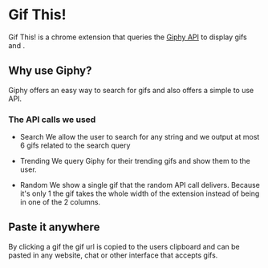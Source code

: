 Gif This!
=====

Gif This! is a chrome extension that queries the [Giphy API](https://github.com/giphy/GiphyAPI) to display gifs and .

## Why use Giphy?

Giphy offers an easy way to search for gifs and also offers a simple to use API.

### The API calls we used

- Search
  We allow the user to search for any string and we output at most 6 gifs related to the search query
  
- Trending
  We query Giphy for their trending gifs and show them to the user.

- Random
  We show a single gif that the random API call delivers. 
  Because it's only 1 the gif takes the whole width of the extension instead of being in one of the 2 columns.

## Paste it anywhere
  By clicking a gif the gif url is copied to the users clipboard and can be pasted in any website, chat or other interface that accepts gifs.
